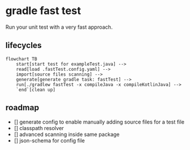 # gradle fast test

Run your unit test with a very fast approach. 

## lifecycles

```mermaid
flowchart TB
    start[start test for exampleTest.java] -->
    read[load .fastTest.config.yaml] -->
    import[source files scanning] -->
    generate[generate gradle task: fastTest] -->
    run[./gradlew fastTest -x compileJava -x compileKotlinJava] -->
    `end`[clean up]
```

## roadmap

- [] generate config to enable manually adding source files for a test file
- [] classpath resolver
- [] advanced scanning inside same package
- [] json-schema for config file
